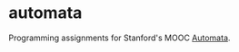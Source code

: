 automata
========

Programming assignments for Stanford's MOOC [Automata](https://www.coursera.org/course/automata).
